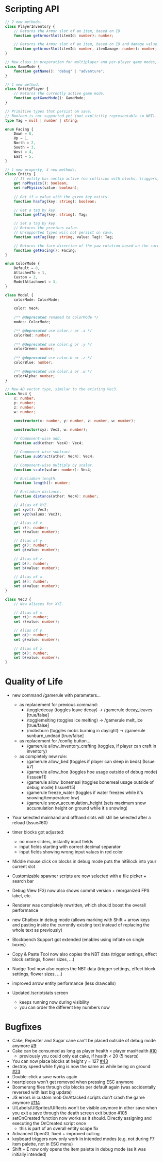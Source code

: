 # Scripting API
```ts
// 2 new methods.
class PlayerInventory {
    // Returns the Armor slot of an item, based on ID.
    function getArmorSlot(itemId: number): number;

    // Returns the Armor slot of an item, based on ID and damage value.
    function getArmorSlot(itemId: number, itemDamage: number): number;
}
```

```ts
// New class in preparation for multiplayer and per-player game modes, similar to modern MC.
class GameMode {
    function getName(): "debug" | "adventure";
}

// 1 new method.
class EntityPlayer {
    // Returns the currently active game mode.
    function getGameMode(): GameMode;
}
```

```ts
// Primitive types that persist on save.
// Boolean is not supported yet (not explicitly representable in NBT).
type Tag = null | number | string;

enum Facing {
	Down = 0,
	Up = 1,
	North = 2,
	South = 3,
	West = 4,
	East = 5,
}

// 1 new property, 4 new methods.
class Entity {
    // If entity has noclip active (no collision with blocks, triggers, ...)
    get noPhysics(): boolean;
    set noPhysics(value: boolean);
    
    // Get if a value with the given key exists.
    function hasTag(key: string): boolean;

    // Get a tag by key.
    function getTag(key: string): Tag;

    // Set a tag by key. 
    // Returns the previous value.
    // Unsupported types will not persist on save.
    function setTag(key: string, value: Tag): Tag;

    // Returns the face direction of the yaw rotation based on the cardinal points.
    function getFacing(): Facing;
}
```

```ts
enum ColorMode {
    Default = 0,
    AttachedTo = 1,
    Custom = 2,
    ModelAttachment = 3,
}

class Model {
    colorMode: ColorMode;

    color: Vec4;
    
    /** @deprecated renamed to colorMode */
    modes: ColorMode;

    /** @deprecated use color.r or .x */
    colorRed: number;
    
    /** @deprecated use color.g or .y */
    colorGreen: number;
    
    /** @deprecated use color.b or .z */
    colorBlue: number;
    
    /** @deprecated use color.a or .w */
    colorAlpha: number;
}
```

```ts
// New 4D vector type, similar to the existing Vec3.
class Vec4 {
    x: number;
    y: number;
    z: number;
    w: number;

	constructor(x: number, y: number, z: number, w: number);
    
	constructor(xyz: Vec3, w: number);

    // Component-wise add.
	function add(other: Vec4): Vec4;

    // Component-wise subtract.
    function subtract(other: Vec4): Vec4;

    // Component-wise multiply by scalar.
	function scale(value: number): Vec4;

    // Euclidean length.
	function length(): number;

    // Euclidean distance.
	function distance(other: Vec4): number;

    // Alias of XYZ.
    get xyz(): Vec3;
    set xyz(values: Vec3); 

    // Alias of x.
    get r(): number;
    set r(value: number);

    // Alias of y.
    get g(): number;
    set g(value: number);
    
    // Alias of z.
    get b(): number;
    set b(value: number);
    
    // Alias of w.
    get a(): number;
    set a(value: number);
}

class Vec3 {
    // New aliases for XYZ. 

    // Alias of x.
    get r(): number;
    set r(value: number);

    // Alias of y.
    get g(): number;
    set g(value: number);
    
    // Alias of z.
    get b(): number;
    set b(value: number);
}
```

# Quality of Life

- new command /gamerule with parameters...
    - as replacement for previous command:
        - /toggledecay (toggles leave decay) -> /gamerule decay_leaves [true/false]
        - /togglemelting (toggles ice melting) -> /gamerule melt_ice [true/false]
        - /mobsburn (toggles mobs burning in daylight) -> /gamerule sunburn_undead [true/false]
    - as replacement for /config button...
        - /gamerule allow_inventory_crafting (toggles, if player can craft in inventory)
    - as completely new rule:
        - /gamerule allow_bed (toggles if player can sleep in beds) (Issue #7)
        - /gamerule allow_hoe (toggles hoe usage outside of debug mode) (Issue#11)
        - /gamerule allow_bonemeal (toggles bonemeal usage outside of debug mode) (Issue#15)
        - /gamerule freeze_water (toggles if water freezes while it's snowing/temperature low)
        - /gamerule snow_accumulation_height (sets maximum snow accumulation height on ground while it's snowing)
- Your selected mainhand and offhand slots will still be selected after a reload (Issue#60)
- timer blocks got adjusted:
    - no more sliders, instantly input fields
    - input fields starting with correct decimal separator
    - input fields showing wrong input values in red color

- Middle mouse click on blocks in debug mode puts the hitBlock into your current slot
- Customizable spawner scripts are now selected with a file picker + search bar
- Debug View (F3) now also shows commit version + reorganized FPS label, etc.
- Renderer was completely rewritten, which should boost the overall performance
- new Chatbox in debug mode (allows marking with Shift + arrow keys and pasting inside the currently existing text
  instead of replacing the whole text as previously)
- Blockbench Support got extended (enables using inflate on single boxes)
- Copy & Paste Tool now also copies the NBT data (trigger settings, effect block settings, flower sizes, ...)
- Nudge Tool now also copies the NBT data (trigger settings, effect block settings, flower sizes, ...)
- improved arrow entity performance (less drawcalls)
- Updated /scriptstats screen
    - keeps running now during visibility
    - you can order the different key numbers now

# Bugfixes

- Cake, Repeater and Sugar cane can't be placed outside of debug mode
  anymore [#9](https://github.com/Adventurecraft-Awakening/AC-Legacy-Mod/issues/9)
- Cake can be consumed as long as player health < player
  maxHealth [#10](https://github.com/Adventurecraft-Awakening/AC-Legacy-Mod/issues/10)
    - previously you could only eat cake, if health < 20 (5 hearts)
- You can now place blocks at height y = 127 [#43](https://github.com/Adventurecraft-Awakening/AC-Legacy-Mod/issues/43)
- destroy speed while flying is now the same as while being on
  ground [#23](https://github.com/Adventurecraft-Awakening/AC-Legacy-Mod/issues/23)
- Double-click a save works again
- heartpieces won't get removed when pressing ESC anymore
- Boomerang flies through clip blocks per default again (was accidentally reversed with last big update)
- JS errors in custom mob OnAttacked scripts don't crash the game
  anymore [#114](https://github.com/Adventurecraft-Awakening/AC-Legacy-Mod/issues/114)
- UILabels/UISprites/UIRects won't be visible anymore in other save when you exit a save through the
  death screen exit button [#105](https://github.com/Adventurecraft-Awakening/AC-Legacy-Mod/issues/105)
- setOnCreated function now works as it should. Directly assigning and executing the OnCreated script once
    - this is part of an overall entity scope fix
- Advanced OpenGL fixed + improved culling
- keyboard triggers now only work in intended modes (e.g. not during F7 item palette, not in ESC menu)
- Shift + E now only opens the item palette in debug mode (as it was initially intended)

